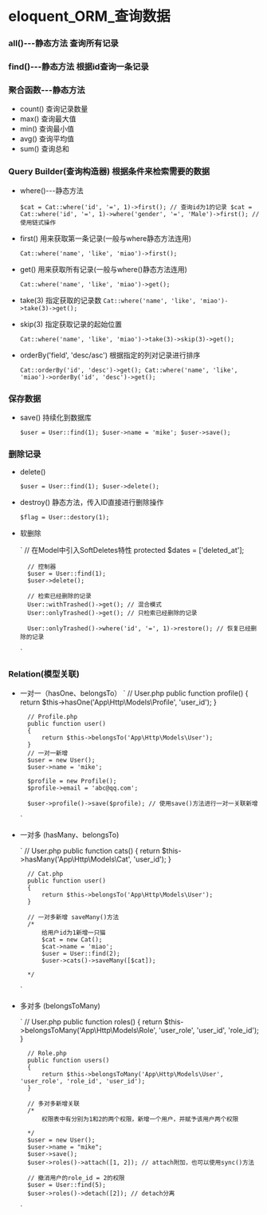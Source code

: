 # eloquent_ORM_查询数据

### all()---静态方法 查询所有记录


### find()---静态方法 根据id查询一条记录

### 聚合函数---静态方法
* count() 查询记录数量
* max() 查询最大值
* min() 查询最小值
* avg() 查询平均值
* sum() 查询总和

### Query Builder(查询构造器) 根据条件来检索需要的数据
* where()---静态方法

    `
        $cat = Cat::where('id', '=', 1)->first(); // 查询id为1的记录
        $cat = Cat::where('id', '=', 1)->where('gender', '=', 'Male')->first(); // 使用链式操作
    `

* first() 用来获取第一条记录(一般与where静态方法连用)

    `
        Cat::where('name', 'like', 'miao')->first();
    `

* get() 用来获取所有记录(一般与where()静态方法连用)

    `
        Cat::where('name', 'like', 'miao')->get();
    `

* take(3) 指定获取的记录数
    `
        Cat::where('name', 'like', 'miao')->take(3)->get();
    `

* skip(3) 指定获取记录的起始位置

     `
        Cat::where('name', 'like', 'miao')->take(3)->skip(3)->get();
    `

* orderBy('field', 'desc/asc') 根据指定的列对记录进行排序

    `
        Cat::orderBy('id', 'desc')->get();
        Cat::where('name', 'like', 'miao')->orderBy('id', 'desc')->get();
    `
### 保存数据
* save() 持续化到数据库
    
    `
        $user = User::find(1);
        $user->name = 'mike';
        $user->save();
    `
### 删除记录
* delete()

    `
        $user = User::find(1);
        $user->delete();
    `

* destroy() 静态方法，传入ID直接进行删除操作

    `
        $flag = User::destory(1);
    `
* 软删除
    
    `
        // 在Model中引入SoftDeletes特性
        protected $dates = ['deleted_at'];

        // 控制器
        $user = User::find(1);
        $user->delete();

        // 检索已经删除的记录
        User::withTrashed()->get(); // 混合模式
        User::onlyTrashed()->get(); // 只检索已经删除的记录

        User::onlyTrashed()->where('id', '=', 1)->restore(); // 恢复已经删除的记录
    `

### Relation(模型关联)
* 一对一（hasOne、belongsTo）
    `
        // User.php
        public function profile()
        {
            return $this->hasOne('App\Http\Models\Profile', 'user_id');
        }

        // Profile.php
        public function user()
        {
            return $this->belongsTo('App\Http\Models\User');
        }
        // 一对一新增
        $user = new User();
        $user->name = 'mike';

        $profile = new Profile();
        $profile->email = 'abc@qq.com';

        $user->profile()->save($profile); // 使用save()方法进行一对一关联新增
    `

* 一对多 (hasMany、belongsTo)

    `
        // User.php
        public function cats()
        {
            return $this->hasMany('App\Http\Models\Cat', 'user_id');
        }

        // Cat.php
        public function user()
        {
            return $this->belongsTo('App\Http\Models\User');
        }

        // 一对多新增 saveMany()方法
        /*
            给用户id为1新增一只猫
            $cat = new Cat();
            $cat->name = 'miao';
            $user = User::find(2);
            $user->cats()->saveMany([$cat]);

        */
    `

* 多对多 (belongsToMany)

    `
        // User.php
        public function roles()
        {
            return $this->belongsToMany('App\Http\Models\Role', 'user_role', 'user_id', 'role_id');
        }

        // Role.php
        public function users()
        {
            return $this->belongsToMany('App\Http\Models\User', 'user_role', 'role_id', 'user_id');
        }

        // 多对多新增关联
        /*
            权限表中有分别为1和2的两个权限，新增一个用户，并赋予该用户两个权限

        */
        $user = new User();
        $user->name = "mike";
        $user->save();
        $user->roles()->attach([1, 2]); // attach附加，也可以使用sync()方法

        // 撤消用户的role_id = 2的权限
        $user = User::find(5);
        $user->roles()->detach([2]); // detach分离
    `
